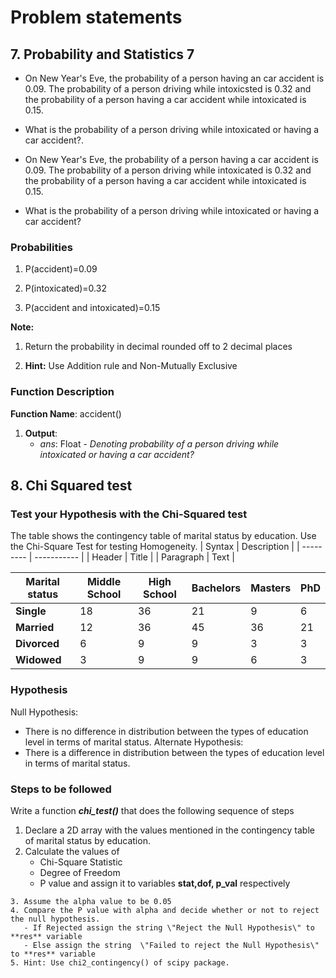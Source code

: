 # Problem statements

## 7. Probability and Statistics 7

- On New Year's Eve, the probability of a person having an car accident is 0.09. The probability of a person driving while intoxicsted is 0.32 and the probability of a person having a car accident while intoxicated is 0.15.
- What is the probability of a person driving while intoxicated or having a car accident?.

- On New Year's Eve, the probability of a person having a car accident is 0.09. The probability of a person driving while intoxicated is 0.32 and the probability of a person having a car accident while intoxicated is 0.15.
- What is the probability of a person driving while intoxicated or having a car accident?

### Probabilities

 1. P(accident)=0.09

 2. P(intoxicated)=0.32
 3. P(accident and intoxicated)=0.15

**Note:**

1. Return the probability in decimal rounded off to 2 decimal places

2. **Hint:** Use Addition rule and Non-Mutually Exclusive

### Function Description

**Function Name**: accident()

   1. **Output**:
      - *ans*: Float - *Denoting&nbsp;probability of a person driving while intoxicated or having a car accident?*

## 8. Chi Squared test

### Test your Hypothesis with the Chi-Squared test

The table shows the contingency table of marital status by education. Use the Chi-Square Test for testing Homogeneity.
| Syntax    | Description |
| --------- | ----------- |
| Header    | Title       |
| Paragraph | Text        |

| **Marital  status** | **Middle School** | **High School** | **Bachelors** | **Masters** | **PhD** |
| ------------------- | ----------------- | --------------- | ------------- | ----------- | ------- |
| **Single**          | 18                | 36              | 21            | 9           | 6       |
| **Married**         | 12                | 36              | 45            | 36          | 21      |
| **Divorced**        | 6                 | 9               | 9             | 3           | 3       |
| **Widowed**         | 3                 | 9               | 9             | 6           | 3       |

### Hypothesis

Null Hypothesis:

- There is no difference in distribution between the types of education level in terms of marital status.
 Alternate Hypothesis:
- There is a difference in distribution between the types of education level in terms of marital status.

### Steps to be followed

   Write a function ***chi_test()*** that does the following sequence of steps

   1. Declare a 2D array with the values mentioned in the contingency table of marital status by education.
   2. Calculate the values of
       - Chi-Square Statistic
       - Degree of Freedom
       - P value
 and assign it to variables **stat,dof, p_val** respectively

    3. Assume the alpha value to be 0.05
    4. Compare the P value with alpha and decide whether or not to reject the null hypothesis.
       - If Rejected assign the string \"Reject the Null Hypothesis\" to **res** variable
       - Else assign the string  \"Failed to reject the Null Hypothesis\" to **res** variable
    5. Hint: Use chi2_contingency() of scipy package.
